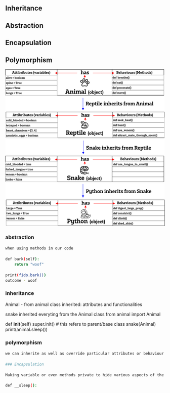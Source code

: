 ## Inheritance 
## Abstraction
## Encapsulation
## Polymorphism

![](https://github.com/khanmaster/oop/blob/master/OOP_python.png)

### abstraction
```bash
when using methods in our code

def bark(self):
    return "woof"

print(fido.bark())
outcome - woof
```
### inheritance

Animal - from animal class inherited:
attributes and functionalities

snake inherited everyting from the Animal class
from animal import Animal
 
 def __init__(self)
        super.init() # this refers to parent/base class
snake(Animal)
print(animal.sleep())

### polymorphism
``` bash
we can inherite as well as override particular attributes or behaviour without affecting the parent class```

### Encapsulation

Making variable or even methods private to hide various aspects of the class form a user

def __sleep():

